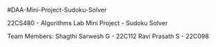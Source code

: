 #DAA-Mini-Project-Sudoku-Solver


22CS480 - Algorithms Lab
  Mini Project - Sudoku Solver

  Team Members:
  Shagthi Sarwesh G - 22C112
  Ravi Prasath S - 22C098
